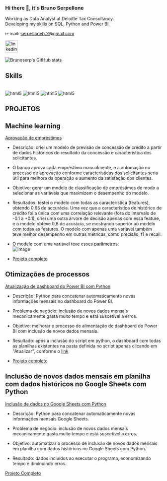 ### Hi there 👋, it's Bruno Serpellone
Working as Data Analyst at Deloitte Tax Consultancy.<br>
Developing my skills on SQL, Python and Power BI. <br>

e-mail: serpelloneb.2@gmail.com

[<img src='https://cdn.jsdelivr.net/npm/simple-icons@3.0.1/icons/linkedin.svg' alt='linkedin' height='40'>](https://www.linkedin.com/in/https://www.linkedin.com/in/brunoserp//)  

![Brunoserp's GitHub stats](https://github-readme-stats.vercel.app/api?username=brunoserp&show_icons=true&theme=cobalt)

## Skills
<div style="display: inline_block"><br/>
  <img align="center" alt="html5" src="https://img.shields.io/badge/Python-FFD43B?style=for-the-badge&logo=python&logoColor=blue"/>
  <img align="center" alt="html5" src="https://img.shields.io/badge/Microsoft%20SQL%20Server-CC2927?style=for-the-badge&logo=microsoft%20sql%20server&logoColor=white" />
  <img align="center" alt="html5" src="https://img.shields.io/badge/PowerBI-F2C811?style=for-the-badge&logo=Power%20BI&logoColor=white" />
  <img align="center" alt="html5" src="https://img.shields.io/badge/Microsoft_Excel-217346?style=for-the-badge&logo=microsoft-excel&logoColor=white" />
</div>

## PROJETOS

## Machine learning
[Aprovação de empréstimos](https://github.com/brunoserp/Machine-Learning/blob/main/aprovacao_emprestimos.ipynb)

- Descrição: criei um modelo de previsão de concessão de crédito a partir de dados históricos do resultado da concessão e característica dos solicitantes.

- O banco aprova cada empréstimo manualmente, e a automação no processo de aprovação conforme características dos solicitantes seria útil para melhora da operação e aumento da satisfação dos clientes.

- Objetivo: gerar um modelo de classificação de empréstimos de modo a selecionar as variáveis que maximizem o desempenho do modelo.

- Resultados: testei o modelo com todas as característica (features), obtendo 0,65 de accurácia. Uma vez que a característica de histórico de crédito foi a única com uma correlação relevante (fora do intervalo de -0.1 a +0.1), criei uma outra árvore de decisão apenas com essa feature, e o modelo obteve 0,8 de acurácia, se mostrando superior ao modelo com todas as features. O modelo com apenas uma variável também teve melhor desempenho em outras métricas, como precisão, f1 e recall.

- O modelo com uma variável teve esses parâmetros: <br>
![image](https://github.com/user-attachments/assets/ce89c9d3-ee9d-4625-b418-4dd1acd9e82a)

- [Projeto completo](https://github.com/brunoserp/Machine-Learning/blob/main/aprovacao_emprestimos.ipynb)



## Otimizações de processos
[Atualização de dashboard do Power BI com Python](https://github.com/brunoserp/Python-e-PowerBI/tree/main)

- Descrição: Python para concatenar automaticamente novas informações mensais no dashboard do Power BI.

- Problema de negócio: inclusão de novos dados mensais mecanicamente gasta muito tempo e está suscetível a erros.

- Objetivo: melhorar o processo de alimentação de dashboard do Power BI com inclusão de novos dados mensais.

- Resultado: após a inclusão do script em python, o dashboard com todas as planilhas existentes na pasta definida no script apenas clicando em "Atualizar", conforme o [link](https://youtu.be/J3HarLFo7Aw)

- [Projeto completo](https://github.com/brunoserp/Python-e-PowerBI/tree/main)


## Inclusão de novos dados mensais em planilha com dados históricos no Google Sheets com Python
[Inclusão de dados no Google Sheets com Python](https://github.com/brunoserp/Python/tree/main/Google%20Sheets)

- Descrição: Python para concatenar automaticamente novas informações mensais Google Sheets.

- Problema de negócio: inclusão de novos dados mensais mecanicamente gasta muito tempo e está suscetível a erros.

- Objetivo: automatizar o processo de inclusão de novos dados mensais em planilha com dados históricos no Google Sheets com Python.

- Resultado: dados incluídos ao executar o programa, economizando tempo e diminuindo erros.

[Projeto Completo](https://github.com/brunoserp/Python/tree/main/Google%20Sheets)


